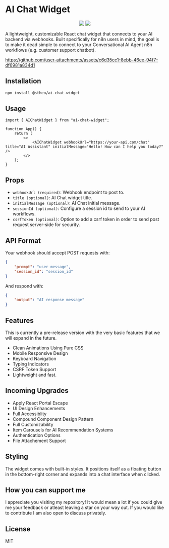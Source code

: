 # AI Chat Widget

<p align="center">
  <img src="https://img.shields.io/npm/v/@stheo/ai-chat-widget" />
  <img src="https://img.shields.io/npm/l/@stheo/ai-chat-widget" />
</p>

A lightweight, customizable React chat widget that connects to your AI backend via webhooks. Built specifically for n8n users in mind, the goal is to make it dead simple to connect to your Conversational AI Agent n8n workflows (e.g. customer support chatbot).

https://github.com/user-attachments/assets/c6d35cc1-8ebb-46ee-94f7-df6981a834d1

## Installation

```bash
npm install @stheo/ai-chat-widget
```

## Usage

```tsx
import { AIChatWidget } from "ai-chat-widget";

function App() {
    return (
        <>
            <AIChatWidget webhookUrl="https://your-api.com/chat" title="AI Assistant" initialMessage="Hello! How can I help you today?" />
        </>
    );
}
```

## Props

- `webhookUrl (required)`: Webhook endpoint to post to.
- `title (optional)`: AI Chat widget title.
- `initialMessage (optional)`: AI Chat initial message.
- `sessionId (optional)`: Configure a session id to send to your AI workflows. 
- `csrfToken (optional)`: Option to add a csrf token in order to send post request server-side for security.

## API Format

Your webhook should accept POST requests with:

```json
{
    "prompt": "user message",
    "session_id": "session_id"
}
```

And respond with:

```json
{
    "output": "AI response message"
}
```

## Features
This is currently a pre-release version with the very basic features that we will expand in the future.

- Clean Animations Using Pure CSS
- Mobile Responsive Design
- Keyboard Navigation
- Typing Indicators
- CSRF Token Support
- Lightweight and fast.

## Incoming Upgrades
- Apply React Portal Escape
- UI Design Enhancements
- Full Accessiblity
- Compound Component Design Pattern
- Full Customizability
- Item Carousels for AI Recommendation Systems
- Authentication Options
- File Attachement Support

## Styling

The widget comes with built-in styles. It positions itself as a floating button in the bottom-right corner and expands into a chat interface when clicked.

## How you can support me
I appreciate you visiting my repository! It would mean a lot if you could give me your feedback or atleast leaving a star on your way out. If you would like to contribute I am also open to discuss privately.

## License

MIT
